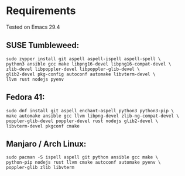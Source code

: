 # Requirements

Tested on Emacs 29.4

## SUSE Tumbleweed:

```
sudo zypper install git aspell aspell-ispell aspell-spell \
python3 ansible gcc make libpng16-devel libpng16-compat-devel \
zlib-devel libpoppler-devel libpoppler-glib-devel \
glib2-devel pkg-config autoconf automake libvterm-devel \
llvm rust nodejs pyenv
```

## Fedora 41:

```
sudo dnf install git aspell enchant-aspell python3 python3-pip \
make automake ansible gcc llvm libpng-devel zlib-ng-compat-devel \
poppler-glib-devel poppler-devel rust nodejs glib2-devel \
libvterm-devel pkgconf cmake
```
## Manjaro / Arch Linux:

```
sudo pacman -S ispell aspell git python ansible gcc make \
python-pip nodejs rust llvm cmake autoconf automake pyenv \
poppler-glib zlib libvterm
```

